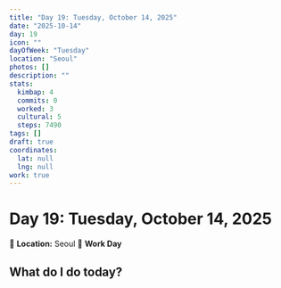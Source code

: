 ```yaml
---
title: "Day 19: Tuesday, October 14, 2025"
date: "2025-10-14"
day: 19
icon: ""
dayOfWeek: "Tuesday"
location: "Seoul"
photos: []
description: ""
stats:
  kimbap: 4
  commits: 0
  worked: 3
  cultural: 5
  steps: 7490
tags: []
draft: true
coordinates:
  lat: null
  lng: null
work: true
---
```

# Day 19: Tuesday, October 14, 2025

📍 **Location:** Seoul
💼 **Work Day**

## What do I do today?


